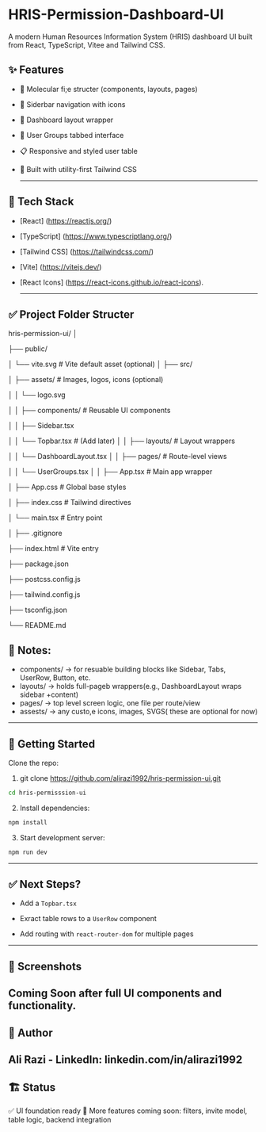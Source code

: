 # HRIS-Permission-Dashboard-UI
A modern Human Resources Information System (HRIS) dashboard UI built from React, TypeScript, Vitee and Tailwind CSS.

## ✨ Features
- 📂 Molecular fi;e structer (components, layouts, pages)
- 📑 Siderbar navigation with icons
- 🧭 Dashboard layout wrapper
- 👥 User Groups tabbed interface
- 📋 Responsive and styled user table
- 💅 Built with utility-first Tailwind CSS

  ----

## 🔧 Tech Stack

- [React] (https://reactjs.org/)

- [TypeScript] (https://www.typescriptlang.org/)

- [Tailwind CSS] (https://tailwindcss.com/)

- [Vite] (https://vitejs.dev/)

- [React Icons] (https://react-icons.github.io/react-icons).

  ----

## ✅ Project Folder Structer

hris-permission-ui/ │

├── public/

│ └── vite.svg # Vite default asset (optional) │ ├── src/

│ ├── assets/ # Images, logos, icons (optional)

│ │ └── logo.svg

│ │ ├── components/ # Reusable UI components

│ │ ├── Sidebar.tsx

│ │ └── Topbar.tsx # (Add later) │ │ ├── layouts/ # Layout wrappers

│ │ └── DashboardLayout.tsx │ │ ├── pages/ # Route-level views

│ │ └── UserGroups.tsx │ │ ├── App.tsx # Main app wrapper

│ ├── App.css # Global base styles

│ ├── index.css # Tailwind directives

│ └── main.tsx # Entry point

│ ├── .gitignore

├── index.html # Vite entry

├── package.json

├── postcss.config.js

├── tailwind.config.js

├── tsconfig.json

└── README.md


## 🧠 Notes:

  - components/ -> for resuable building blocks like Sidebar, Tabs, UserRow, Button, etc.
  - layouts/ -> holds full-pageb wrappers(e.g., DashboardLayout wraps sidebar +content)
  - pages/ -> top level screen logic, one file per route/view
  - assests/ -> any custo,e icons, images, SVGS( these are optional for now)
---
## 🚀 Getting Started

Clone the repo:

1. git clone https://github.com/alirazi1992/hris-permission-ui.git
```bash
cd hris-permisssion-ui
```
2. Install dependencies:
```bash
npm install
```
3. Start development server:
```bash
npm run dev
```
---
## ✅ Next Steps?
  
  - Add a `Topbar.tsx`

  - Exract table rows to a `UserRow` component

  - Add routing with `react-router-dom` for multiple pages
---
## 📸 Screenshots
Coming Soon after full UI components and functionality.
---
## 🧠 Author
Ali Razi - LinkedIn: linkedin.com/in/alirazi1992
---
## 🏗️ Status

✅ UI foundation ready 
🚧 More features coming soon: filters, invite model, table logic, backend integration
